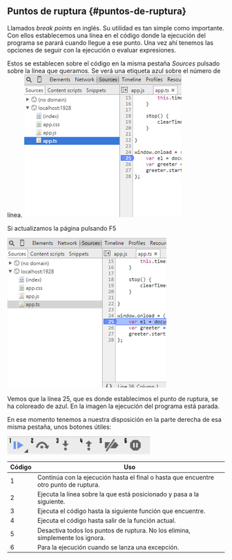 ## Puntos de ruptura {#puntos-de-ruptura}

Llamados _break points_ en inglés. Su utilidad es tan simple como importante. Con ellos establecemos una línea en el código donde la ejecución del programa se parará cuando llegue a ese punto. Una vez ahí tenemos las opciones de seguir con la ejecución o evaluar expresiones.

Estos se establecen sobre el código en la misma pestaña _Sources_ pulsado sobre la línea que queramos. Se verá una etiqueta azul sobre el número de línea.
![](image028.png)

Si actualizamos la página pulsando F5

![](image029.png)

Vemos que la línea 25, que es donde establecimos el punto de ruptura, se ha coloreado de azul. En la imagen la ejecución del programa está parada.

En ese momento tenemos a nuestra disposición en la parte derecha de esa misma pestaña, unos botones útiles:

![](image030.jpg)


| Código | Uso |
| --- | --- |
| 1 | Continúa con la ejecución hasta el final o hasta que encuentre otro punto de ruptura. |
| 2 | Ejecuta la línea sobre la que está posicionado y pasa a la siguiente. |
| 3 | Ejecuta el código hasta la siguiente función que encuentre. |
| 4 | Ejecuta el código hasta salir de la función actual. |
| 5 | Desactiva todos los puntos de ruptura. No los elimina, simplemente los ignora. |
| 6 | Para la ejecución cuando se lanza una excepción. |